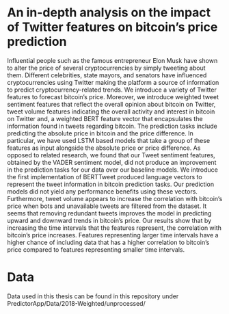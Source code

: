 # An in-depth analysis on the impact of Twitter features on bitcoin’s price prediction

Influential people such as the famous entrepreneur Elon Musk have shown to alter the price of several cryptocurrencies by simply tweeting about them. Different celebrities, state mayors, and senators have influenced cryptocurrencies using Twitter making the platform a source of information to predict cryptocurrency-related trends. We introduce a variety of Twitter features to forecast bitcoin’s price. Moreover, we introduce weighted tweet sentiment features that reflect the overall opinion about bitcoin on Twitter, tweet volume features indicating the overall activity and interest in bitcoin on Twitter and, a weighted BERT feature vector that encapsulates the information found in tweets regarding bitcoin. The prediction tasks include predicting the absolute price in bitcoin and the price difference. In particular, we have used LSTM based models that take a group of these features as input alongside the absolute price or price difference. As opposed to related research, we found that our Tweet sentiment features, obtained by the VADER sentiment model, did not produce an improvement in the prediction tasks for our data over our baseline models. We introduce the first implementation of BERTTweet produced language vectors to represent the tweet information in bitcoin prediction tasks. Our prediction models did not yield any performance benefits using these vectors. Furthermore, tweet volume appears to increase the correlation with bitcoin’s price when bots and unavailable tweets are filtered from the dataset. It seems that removing redundant tweets improves the model in predicting upward and downward trends in bitcoin’s price. Our results show that by increasing the time intervals that the features represent, the correlation with bitcoin’s price increases. Features representing larger time intervals have a higher chance of including data that has a higher correlation to bitcoin’s price compared to features representing smaller time intervals.

# Data
Data used in this thesis can be found in this repository under PredictorApp/Data/2018-Weighted/unprocessed/
